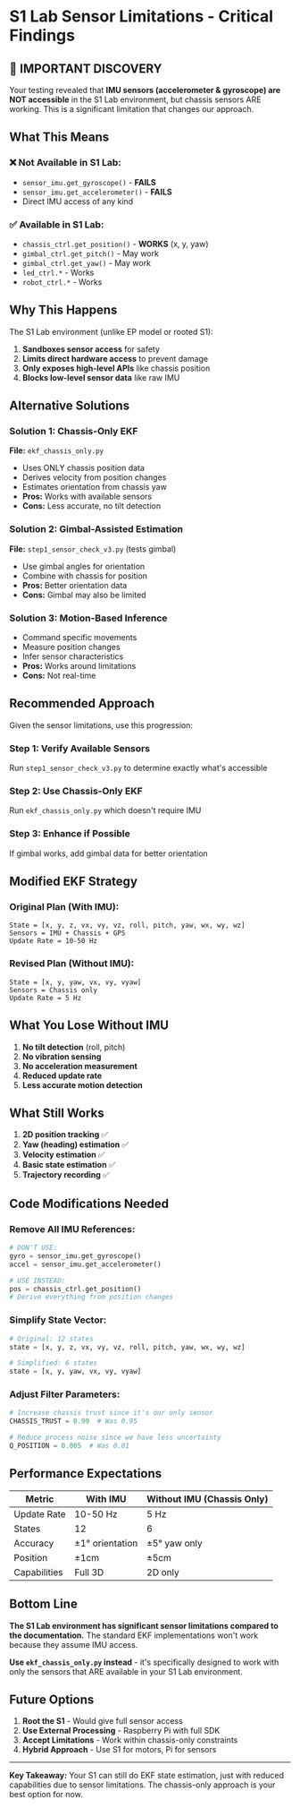 # S1 Lab Sensor Limitations - Critical Findings

## 🔴 IMPORTANT DISCOVERY

Your testing revealed that **IMU sensors (accelerometer & gyroscope) are NOT accessible** in the S1 Lab environment, but chassis sensors ARE working. This is a significant limitation that changes our approach.

## What This Means

### ❌ Not Available in S1 Lab:
- `sensor_imu.get_gyroscope()` - **FAILS**
- `sensor_imu.get_accelerometer()` - **FAILS**
- Direct IMU access of any kind

### ✅ Available in S1 Lab:
- `chassis_ctrl.get_position()` - **WORKS** (x, y, yaw)
- `gimbal_ctrl.get_pitch()` - May work
- `gimbal_ctrl.get_yaw()` - May work
- `led_ctrl.*` - Works
- `robot_ctrl.*` - Works

## Why This Happens

The S1 Lab environment (unlike EP model or rooted S1):
1. **Sandboxes sensor access** for safety
2. **Limits direct hardware access** to prevent damage
3. **Only exposes high-level APIs** like chassis position
4. **Blocks low-level sensor data** like raw IMU

## Alternative Solutions

### Solution 1: Chassis-Only EKF
**File:** `ekf_chassis_only.py`
- Uses ONLY chassis position data
- Derives velocity from position changes
- Estimates orientation from chassis yaw
- **Pros:** Works with available sensors
- **Cons:** Less accurate, no tilt detection

### Solution 2: Gimbal-Assisted Estimation
**File:** `step1_sensor_check_v3.py` (tests gimbal)
- Use gimbal angles for orientation
- Combine with chassis for position
- **Pros:** Better orientation data
- **Cons:** Gimbal may also be limited

### Solution 3: Motion-Based Inference
- Command specific movements
- Measure position changes
- Infer sensor characteristics
- **Pros:** Works around limitations
- **Cons:** Not real-time

## Recommended Approach

Given the sensor limitations, use this progression:

### Step 1: Verify Available Sensors
Run `step1_sensor_check_v3.py` to determine exactly what's accessible

### Step 2: Use Chassis-Only EKF
Run `ekf_chassis_only.py` which doesn't require IMU

### Step 3: Enhance if Possible
If gimbal works, add gimbal data for better orientation

## Modified EKF Strategy

### Original Plan (With IMU):
```
State = [x, y, z, vx, vy, vz, roll, pitch, yaw, wx, wy, wz]
Sensors = IMU + Chassis + GPS
Update Rate = 10-50 Hz
```

### Revised Plan (Without IMU):
```
State = [x, y, yaw, vx, vy, vyaw]
Sensors = Chassis only
Update Rate = 5 Hz
```

## What You Lose Without IMU

1. **No tilt detection** (roll, pitch)
2. **No vibration sensing**
3. **No acceleration measurement**
4. **Reduced update rate**
5. **Less accurate motion detection**

## What Still Works

1. **2D position tracking** ✅
2. **Yaw (heading) estimation** ✅
3. **Velocity estimation** ✅
4. **Basic state estimation** ✅
5. **Trajectory recording** ✅

## Code Modifications Needed

### Remove All IMU References:
```python
# DON'T USE:
gyro = sensor_imu.get_gyroscope()
accel = sensor_imu.get_accelerometer()

# USE INSTEAD:
pos = chassis_ctrl.get_position()
# Derive everything from position changes
```

### Simplify State Vector:
```python
# Original: 12 states
state = [x, y, z, vx, vy, vz, roll, pitch, yaw, wx, wy, wz]

# Simplified: 6 states
state = [x, y, yaw, vx, vy, vyaw]
```

### Adjust Filter Parameters:
```python
# Increase chassis trust since it's our only sensor
CHASSIS_TRUST = 0.99  # Was 0.95

# Reduce process noise since we have less uncertainty
Q_POSITION = 0.005  # Was 0.01
```

## Performance Expectations

| Metric | With IMU | Without IMU (Chassis Only) |
|--------|----------|---------------------------|
| Update Rate | 10-50 Hz | 5 Hz |
| States | 12 | 6 |
| Accuracy | ±1° orientation | ±5° yaw only |
| Position | ±1cm | ±5cm |
| Capabilities | Full 3D | 2D only |

## Bottom Line

**The S1 Lab environment has significant sensor limitations compared to the documentation.** The standard EKF implementations won't work because they assume IMU access. 

**Use `ekf_chassis_only.py` instead** - it's specifically designed to work with only the sensors that ARE available in your S1 Lab environment.

## Future Options

1. **Root the S1** - Would give full sensor access
2. **Use External Processing** - Raspberry Pi with full SDK
3. **Accept Limitations** - Work within chassis-only constraints
4. **Hybrid Approach** - Use S1 for motors, Pi for sensors

---

**Key Takeaway:** Your S1 can still do EKF state estimation, just with reduced capabilities due to sensor limitations. The chassis-only approach is your best option for now.

